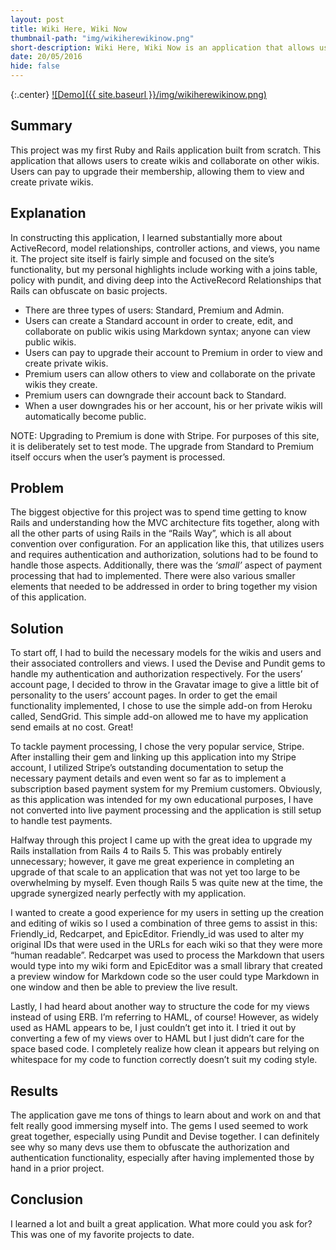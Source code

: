 ```yaml
---
layout: post
title: Wiki Here, Wiki Now
thumbnail-path: "img/wikiherewikinow.png"
short-description: Wiki Here, Wiki Now is an application that allows users to create wikis and collaborate on other wikis.
date: 20/05/2016
hide: false
---
```


{:.center}
[![Demo]({{ site.baseurl }}/img/wikiherewikinow.png)](https://blooming-plains-48367.herokuapp.com/)

## Summary

This project was my first Ruby and Rails application built from scratch. This application that allows users to create wikis and collaborate on other wikis. Users can pay to upgrade their membership, allowing them to view and create private wikis.

## Explanation

In constructing this application, I learned substantially more about ActiveRecord, model relationships, controller actions, and views, you name it. The project site itself is fairly simple and focused on the site’s functionality, but my personal highlights include working with a joins table, policy with pundit, and diving deep into the ActiveRecord Relationships that Rails can obfuscate on basic projects.

*   There are three types of users: Standard, Premium and Admin.
*   Users can create a Standard account in order to create, edit, and collaborate on public wikis using Markdown syntax; anyone can view public wikis.
*   Users can pay to upgrade their account to Premium in order to view and create private wikis.
*   Premium users can allow others to view and collaborate on the private wikis they create.
*   Premium users can downgrade their account back to Standard.
*   When a user downgrades his or her account, his or her private wikis will automatically become public.

NOTE: Upgrading to Premium is done with Stripe. For purposes of this site, it is deliberately set to test mode. The upgrade from Standard to Premium itself occurs when the user’s payment is processed.

## Problem

The biggest objective for this project was to spend time getting to know Rails and understanding how the MVC architecture fits together, along with all the other parts of using Rails in the “Rails Way”, which is all about convention over configuration.
For an application like this, that utilizes users and requires authentication and authorization, solutions had to be found to handle those aspects. Additionally, there was the _‘small’_ aspect of payment processing that had to implemented.
There were also various smaller elements that needed to be addressed in order to bring together my vision of this application.

## Solution

To start off, I had to build the necessary models for the wikis and users and their associated controllers and views. I used the Devise and Pundit gems to handle my authentication and authorization respectively. For the users’ account page, I decided to throw in the Gravatar image to give a little bit of personality to the users’ account pages. In order to get the email functionality implemented, I chose to use the simple add-on from Heroku called, SendGrid. This simple add-on allowed me to have my application send emails at no cost. Great!

To tackle payment processing, I chose the very popular service, Stripe. After installing their gem and linking up this application into my Stripe account, I utilized Stripe’s outstanding documentation to setup the necessary payment details and even went so far as to implement a subscription based payment system for my Premium customers. Obviously, as this application was intended for my own educational purposes, I have not converted into live payment processing and the application is still setup to handle test payments.

Halfway through this project I came up with the great idea to upgrade my Rails installation from Rails 4 to Rails 5. This was probably entirely unnecessary; however, it gave me great experience in completing an upgrade of that scale to an application that was not yet too large to be overwhelming by myself. Even though Rails 5 was quite new at the time, the upgrade synergized nearly perfectly with my application.

I wanted to create a good experience for my users in setting up the creation and editing of wikis so I used a combination of three gems to assist in this: Friendly_id, Redcarpet, and EpicEditor. Friendly_id was used to alter my original IDs that were used in the URLs for each wiki so that they were more “human readable”. Redcarpet was used to process the Markdown that users would type into my wiki form and EpicEditor was a small library that created a preview window for Markdown code so the user could type Markdown in one window and then be able to preview the live result.

Lastly, I had heard about another way to structure the code for my views instead of using ERB. I’m referring to HAML, of course! However, as widely used as HAML appears to be, I just couldn’t get into it. I tried it out by converting a few of my views over to HAML but I just didn’t care for the space based code. I completely realize how clean it appears but relying on whitespace for my code to function correctly doesn’t suit my coding style.

## Results

The application gave me tons of things to learn about and work on and that felt really good immersing myself into. The gems I used seemed to work great together, especially using Pundit and Devise together. I can definitely see why so many devs use them to obfuscate the authorization and authentication functionality, especially after having implemented those by hand in a prior project.

## Conclusion

I learned a lot and built a great application. What more could you ask for? This was one of my favorite projects to date.
